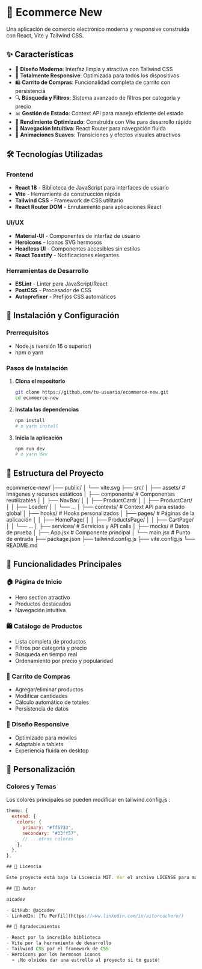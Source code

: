 # 🛒 Ecommerce New

Una aplicación de comercio electrónico moderna y responsive construida con React, Vite y Tailwind CSS.

## ✨ Características

- 🎨 **Diseño Moderno**: Interfaz limpia y atractiva con Tailwind CSS
- 📱 **Totalmente Responsive**: Optimizada para todos los dispositivos
- 🛍️ **Carrito de Compras**: Funcionalidad completa de carrito con persistencia
- 🔍 **Búsqueda y Filtros**: Sistema avanzado de filtros por categoría y precio
- 📊 **Gestión de Estado**: Context API para manejo eficiente del estado
- 🚀 **Rendimiento Optimizado**: Construida con Vite para desarrollo rápido
- 🎯 **Navegación Intuitiva**: React Router para navegación fluida
- 💫 **Animaciones Suaves**: Transiciones y efectos visuales atractivos

## 🛠️ Tecnologías Utilizadas

### Frontend

- **React 18** - Biblioteca de JavaScript para interfaces de usuario
- **Vite** - Herramienta de construcción rápida
- **Tailwind CSS** - Framework de CSS utilitario
- **React Router DOM** - Enrutamiento para aplicaciones React

### UI/UX

- **Material-UI** - Componentes de interfaz de usuario
- **Heroicons** - Iconos SVG hermosos
- **Headless UI** - Componentes accesibles sin estilos
- **React Toastify** - Notificaciones elegantes

### Herramientas de Desarrollo

- **ESLint** - Linter para JavaScript/React
- **PostCSS** - Procesador de CSS
- **Autoprefixer** - Prefijos CSS automáticos

## 🚀 Instalación y Configuración

### Prerrequisitos

- Node.js (versión 16 o superior)
- npm o yarn

### Pasos de Instalación

1. **Clona el repositorio**
   ```bash
   git clone https://github.com/tu-usuario/ecommerce-new.git
   cd ecommerce-new
   ```
2. **Instala las dependencias**

   ```bash
   npm install
   # o yarn install
   ```

3. **Inicia la aplicación**
   ```bash
   npm run dev
   # o yarn dev
   ```

## 📁 Estructura del Proyecto

ecommerce-new/
├── public/
│ └── vite.svg
├── src/
│ ├── assets/ # Imágenes y recursos estáticos
│ ├── components/ # Componentes reutilizables
│ │ ├── NavBar/
│ │ ├── ProductCard/
│ │ ├── ProductCart/
│ │ ├── Loader/
│ │ └── ...
│ ├── contexts/ # Context API para estado global
│ ├── hooks/ # Hooks personalizados
│ ├── pages/ # Páginas de la aplicación
│ │ ├── HomePage/
│ │ ├── ProductsPage/
│ │ ├── CartPage/
│ │ └── ...
│ ├── services/ # Servicios y API calls
│ ├── mocks/ # Datos de prueba
│ ├── App.jsx # Componente principal
│ └── main.jsx # Punto de entrada
├── package.json
├── tailwind.config.js
├── vite.config.js
└── README.md

## 🎯 Funcionalidades Principales

### 🏠 Página de Inicio

- Hero section atractivo
- Productos destacados
- Navegación intuitiva

### 🛍️ Catálogo de Productos

- Lista completa de productos
- Filtros por categoría y precio
- Búsqueda en tiempo real
- Ordenamiento por precio y popularidad

### 🛒 Carrito de Compras

- Agregar/eliminar productos
- Modificar cantidades
- Cálculo automático de totales
- Persistencia de datos

### 📱 Diseño Responsive

- Optimizado para móviles
- Adaptable a tablets
- Experiencia fluida en desktop

## 🎨 Personalización

### Colores y Temas

Los colores principales se pueden modificar en tailwind.config.js :

```js
theme: {
  extend: {
    colors: {
      primary: "#ff5733",
      secondary: "#33ff57",
      // ...otros colores
    },
  },
},

## 📝 Licencia

Este proyecto está bajo la Licencia MIT. Ver el archivo LICENSE para más detalles.

## 👨‍💻 Autor

aicadev

- GitHub: @aicadev
- LinkedIn: [Tu Perfil](https://www.linkedin.com/in/aitorcachero/)

## 🙏 Agradecimientos

- React por la increíble biblioteca
- Vite por la herramienta de desarrollo
- Tailwind CSS por el framework de CSS
- Heroicons por los hermosos iconos
  ⭐ ¡No olvides dar una estrella al proyecto si te gustó!
```
